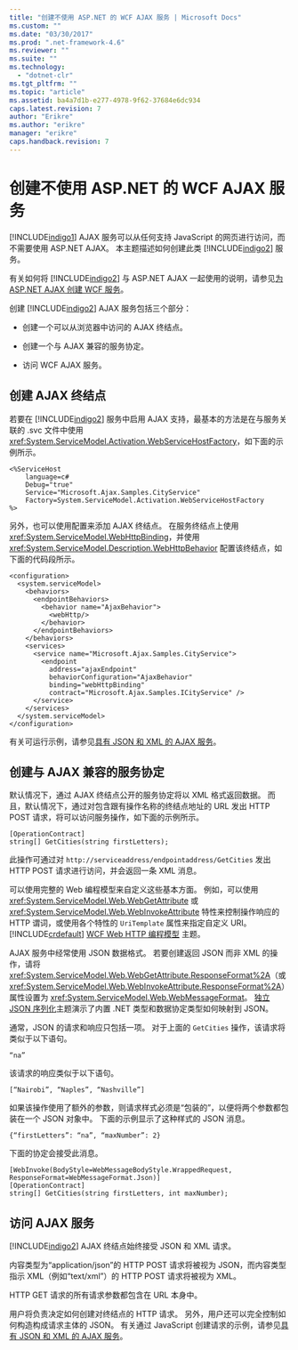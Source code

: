 ```yaml
---
title: "创建不使用 ASP.NET 的 WCF AJAX 服务 | Microsoft Docs"
ms.custom: ""
ms.date: "03/30/2017"
ms.prod: ".net-framework-4.6"
ms.reviewer: ""
ms.suite: ""
ms.technology: 
  - "dotnet-clr"
ms.tgt_pltfrm: ""
ms.topic: "article"
ms.assetid: ba4a7d1b-e277-4978-9f62-37684e6dc934
caps.latest.revision: 7
author: "Erikre"
ms.author: "erikre"
manager: "erikre"
caps.handback.revision: 7
---
```

# 创建不使用 ASP.NET 的 WCF AJAX 服务
[!INCLUDE[indigo1](../../../../includes/indigo1-md.md)] AJAX 服务可以从任何支持 JavaScript 的网页进行访问，而不需要使用 ASP.NET AJAX。  本主题描述如何创建此类 [!INCLUDE[indigo2](../../../../includes/indigo2-md.md)] 服务。  
  
 有关如何将 [!INCLUDE[indigo2](../../../../includes/indigo2-md.md)] 与 ASP.NET AJAX 一起使用的说明，请参见[为 ASP.NET AJAX 创建 WCF 服务](../../../../docs/framework/wcf/feature-details/creating-wcf-services-for-aspnet-ajax.md)。  
  
 创建 [!INCLUDE[indigo2](../../../../includes/indigo2-md.md)] AJAX 服务包括三个部分：  
  
-   创建一个可以从浏览器中访问的 AJAX 终结点。  
  
-   创建一个与 AJAX 兼容的服务协定。  
  
-   访问 WCF AJAX 服务。  
  
## 创建 AJAX 终结点  
 若要在 [!INCLUDE[indigo2](../../../../includes/indigo2-md.md)] 服务中启用 AJAX 支持，最基本的方法是在与服务关联的 .svc 文件中使用 <xref:System.ServiceModel.Activation.WebServiceHostFactory>，如下面的示例所示。  
  
```  
<%ServiceHost   
    language=c#  
    Debug="true"  
    Service="Microsoft.Ajax.Samples.CityService"  
    Factory=System.ServiceModel.Activation.WebServiceHostFactory  
%>  
```  
  
 另外，也可以使用配置来添加 AJAX 终结点。  在服务终结点上使用 <xref:System.ServiceModel.WebHttpBinding>，并使用 <xref:System.ServiceModel.Description.WebHttpBehavior> 配置该终结点，如下面的代码段所示。  
  
```  
<configuration>  
  <system.serviceModel>  
    <behaviors>  
      <endpointBehaviors>  
        <behavior name="AjaxBehavior">  
          <webHttp/>  
        </behavior>  
      </endpointBehaviors>  
    </behaviors>  
    <services>  
      <service name="Microsoft.Ajax.Samples.CityService">  
        <endpoint   
          address="ajaxEndpoint"  
          behaviorConfiguration="AjaxBehavior"  
          binding="webHttpBinding"  
          contract="Microsoft.Ajax.Samples.ICityService" />  
      </service>  
    </services>  
  </system.serviceModel>  
</configuration>  
```  
  
 有关可运行示例，请参见[具有 JSON 和 XML 的 AJAX 服务](../../../../docs/framework/wcf/samples/ajax-service-with-json-and-xml-sample.md)。  
  
## 创建与 AJAX 兼容的服务协定  
 默认情况下，通过 AJAX 终结点公开的服务协定将以 XML 格式返回数据。  而且，默认情况下，通过对包含跟有操作名称的终结点地址的 URL 发出 HTTP POST 请求，将可以访问服务操作，如下面的示例所示。  
  
```  
[OperationContract]  
string[] GetCities(string firstLetters);  
```  
  
 此操作可通过对 `http://serviceaddress/endpointaddress/GetCities` 发出 HTTP POST 请求进行访问，并会返回一条 XML 消息。  
  
 可以使用完整的 Web 编程模型来自定义这些基本方面。  例如，可以使用 <xref:System.ServiceModel.Web.WebGetAttribute> 或 <xref:System.ServiceModel.Web.WebInvokeAttribute> 特性来控制操作响应的 HTTP 谓词，或使用各个特性的 `UriTemplate` 属性来指定自定义 URI。  [!INCLUDE[crdefault](../../../../includes/crdefault-md.md)] [WCF Web HTTP 编程模型](../../../../docs/framework/wcf/feature-details/wcf-web-http-programming-model.md) 主题。  
  
 AJAX 服务中经常使用 JSON 数据格式。  若要创建返回 JSON 而非 XML 的操作，请将 <xref:System.ServiceModel.Web.WebGetAttribute.ResponseFormat%2A>（或 <xref:System.ServiceModel.Web.WebInvokeAttribute.ResponseFormat%2A>）属性设置为 <xref:System.ServiceModel.Web.WebMessageFormat>。  [独立 JSON 序列化](../../../../docs/framework/wcf/feature-details/stand-alone-json-serialization.md)主题演示了内置 .NET 类型和数据协定类型如何映射到 JSON。  
  
 通常，JSON 的请求和响应只包括一项。  对于上面的 `GetCities` 操作，该请求将类似于以下语句。  
  
```  
“na”  
```  
  
 该请求的响应类似于以下语句。  
  
```  
[“Nairobi”, “Naples”, “Nashville”]  
```  
  
 如果该操作使用了额外的参数，则请求样式必须是“包装的”，以便将两个参数都包装在一个 JSON 对象中。  下面的示例显示了这种样式的 JSON 消息。  
  
```  
{“firstLetters”: “na”, “maxNumber”: 2}  
```  
  
 下面的协定会接受此消息。  
  
```  
[WebInvoke(BodyStyle=WebMessageBodyStyle.WrappedRequest, ResponseFormat=WebMessageFormat.Json)]  
[OperationContract]  
string[] GetCities(string firstLetters, int maxNumber);  
```  
  
## 访问 AJAX 服务  
 [!INCLUDE[indigo2](../../../../includes/indigo2-md.md)] AJAX 终结点始终接受 JSON 和 XML 请求。  
  
 内容类型为“application\/json”的 HTTP POST 请求将被视为 JSON，而内容类型指示 XML（例如“text\/xml”）的 HTTP POST 请求将被视为 XML。  
  
 HTTP GET 请求的所有请求参数都包含在 URL 本身中。  
  
 用户将负责决定如何创建对终结点的 HTTP 请求。  另外，用户还可以完全控制如何构造构成请求主体的 JSON。  有关通过 JavaScript 创建请求的示例，请参见[具有 JSON 和 XML 的 AJAX 服务](../../../../docs/framework/wcf/samples/ajax-service-with-json-and-xml-sample.md)。